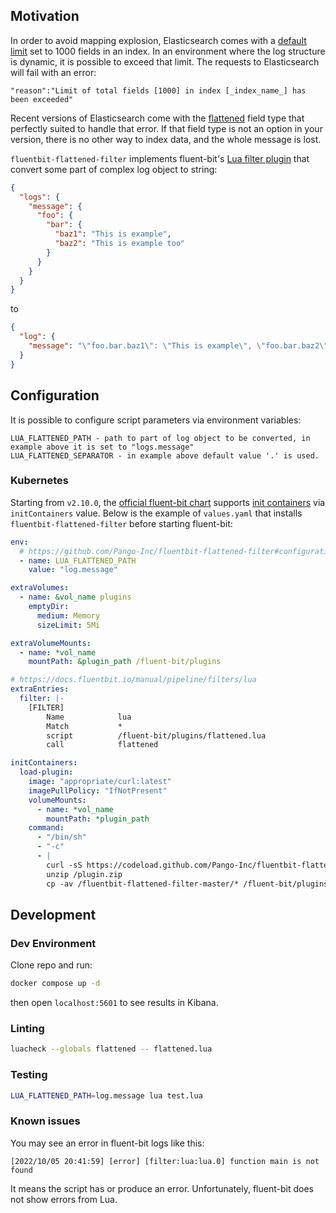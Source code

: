 ## Motivation

In order to avoid mapping explosion, Elasticsearch comes with a [default limit](https://www.elastic.co/guide/en/elasticsearch/reference/master/mapping-settings-limit.html#mapping-settings-limit) 
set to 1000 fields in an index. In an environment where the log structure is dynamic, it is possible to exceed that limit. The requests to Elasticsearch will fail with an error:
```
"reason":"Limit of total fields [1000] in index [_index_name_] has been exceeded"
```
Recent versions of Elasticsearch come with the [flattened](https://www.elastic.co/guide/en/elasticsearch/reference/current/flattened.html#flattened) field type that perfectly suited to handle that error.
If that field type is not an option in your version, there is no other way to index data, and the whole message is lost.



`fluentbit-flattened-filter` implements fluent-bit's [Lua filter plugin](https://docs.fluentbit.io/manual/pipeline/filters/lua)
that convert some part of complex log object to string:
```json
{
  "logs": {
    "message": {
      "foo": {
        "bar": {
          "baz1": "This is example",
          "baz2": "This is example too"
        }
      }
    }
  }
}
```
to
```json
{
  "log": {
    "message": "\"foo.bar.baz1\": \"This is example\", \"foo.bar.baz2\": \"This is example too\""
  }
}
```
## Configuration

It is possible to configure script parameters via environment variables:
```
LUA_FLATTENED_PATH - path to part of log object to be converted, in example above it is set to "logs.message"
LUA_FLATTENED_SEPARATOR - in example above default value '.' is used.
```

### Kubernetes

Starting from `v2.10.0`, the [official fluent-bit chart](https://github.com/helm/charts/tree/master/stable/fluent-bit)
supports [init containers](https://kubernetes.io/docs/concepts/workloads/pods/init-containers/)
via `initContainers` value. Below is the example of `values.yaml` that installs
`fluentbit-flattened-filter` before starting fluent-bit:

```yaml
env:
  # https://github.com/Pango-Inc/fluentbit-flattened-filter#configuration
  - name: LUA_FLATTENED_PATH
    value: "log.message"

extraVolumes:
  - name: &vol_name plugins
    emptyDir:
      medium: Memory
      sizeLimit: 5Mi

extraVolumeMounts:
  - name: *vol_name
    mountPath: &plugin_path /fluent-bit/plugins

# https://docs.fluentbit.io/manual/pipeline/filters/lua
extraEntries:
  filter: |-
    [FILTER]
        Name            lua
        Match           *
        script          /fluent-bit/plugins/flattened.lua
        call            flattened

initContainers:
  load-plugin:
    image: "appropriate/curl:latest"
    imagePullPolicy: "IfNotPresent"
    volumeMounts:
      - name: *vol_name
        mountPath: *plugin_path
    command:
      - "/bin/sh"
      - "-c"
      - |
        curl -sS https://codeload.github.com/Pango-Inc/fluentbit-flattened-filter/zip/main -o /plugin.zip
        unzip /plugin.zip
        cp -av /fluentbit-flattened-filter-master/* /fluent-bit/plugins/
```
## Development

### Dev Environment

Clone repo and run:
```sh
docker compose up -d
```
then open `localhost:5601` to see results in Kibana.

### Linting

```sh
luacheck --globals flattened -- flattened.lua
```

### Testing

```sh
LUA_FLATTENED_PATH=log.message lua test.lua
```

### Known issues

You may see an error in fluent-bit logs like this:
```
[2022/10/05 20:41:59] [error] [filter:lua:lua.0] function main is not found
```
It means the script has or produce an error. Unfortunately, fluent-bit does not show errors from Lua.
